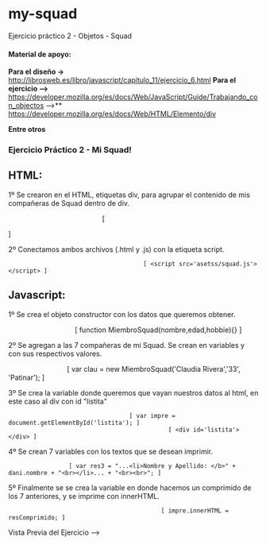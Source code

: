 # my-squad
Ejercicio práctico 2 - Objetos - Squad

#### Material de apoyo:
**Para el diseño ->** http://librosweb.es/libro/javascript/capitulo_11/ejercicio_6.html
**Para el ejercicio -->** https://developer.mozilla.org/es/docs/Web/JavaScript/Guide/Trabajando_con_objectos
                    -->** https://developer.mozilla.org/es/docs/Web/HTML/Elemento/div


**Entre otros**




### Ejercicio Práctico 2 - Mi Squad!

## HTML:
1º Se crearon en el HTML, etiquetas div, para agrupar el contenido de mis compañeras de Squad dentro de div.

                                                  [ <div id='listita'></div> ]

2º Conectamos ambos archivos (.html y .js) con la etiqueta script.

                                          [ <script src='asetss/squad.js'></script> ]
                                                     

## Javascript:
1º Se crea el objeto constructor con los datos que queremos obtener.

                                        [ function MiembroSquad(nombre,edad,hobbie){} ]

2º Se agregan a las 7 compañeras de mi Squad. Se crean en variables y con sus respectivos valores.

                               [ var clau = new MiembroSquad('Claudia Rivera','33', 'Patinar'); ]
                                          
3º Se crea la variable donde queremos que vayan nuestros datos al html, en este caso al div con id "listita"

                                      [ var impre = document.getElementById('listita'); ]
                                                 [ <div id='listita'></div> ]
                                          
4º Se crean 7 variables con los textos que se desean imprimir.

                     [ var res3 = "...<li>Nombre y Apellido: </b>" + dani.nombre + "<br></li>... + "<br><br>"; ]
                                           
5º Finalmente se se crea la variable en donde hacemos un comprimido de los 7 anteriores, y se imprime con innerHTML.

                                               [ impre.innerHTML = resComprimido; ]


Vista Previa del Ejercicio --> 
